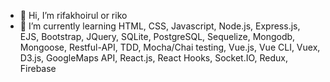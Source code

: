 - 👋 Hi, I’m rifakhoirul or riko
- 🌱 I’m currently learning HTML, CSS, Javascript, Node.js, Express.js, EJS, Bootstrap, JQuery, SQLite, PostgreSQL, Sequelize, Mongodb, Mongoose, Restful-API, TDD, Mocha/Chai testing, Vue.js, Vue CLI, Vuex, D3.js, GoogleMaps API, React.js, React Hooks, Socket.IO, Redux, Firebase

<!---
rifakhoirul/rifakhoirul is a ✨ special ✨ repository because its `README.md` (this file) appears on your GitHub profile.
You can click the Preview link to take a look at your changes.
--->
